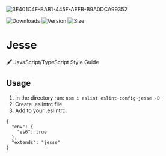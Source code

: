 ![3E401C4F-BAB1-445F-AEFB-B9A0DCA99352](https://user-images.githubusercontent.com/57585370/97956993-d429ae00-1dcb-11eb-8bf2-c2e273b28052.jpeg)

![Downloads](https://img.shields.io/npm/dw/eslint-config-jesse?style=for-the-badge)
![Version](https://img.shields.io/npm/v/eslint-config-jesse?style=for-the-badge)
![Size](https://img.shields.io/bundlephobia/min/eslint-config-jesse?style=for-the-badge)

# Jesse
🖋 JavaScript/TypeScript Style Guide

## Usage
1. In the directory run:
`npm i eslint eslint-config-jesse -D`
2. Create .eslintrc file
3. Add to your .eslintrc
```
{
  "env": {
    "es6": true
  },
  "extends": "jesse"
}
```
